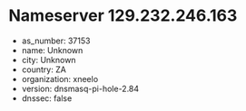 # Nameserver 129.232.246.163

* as_number: 37153
* name: Unknown
* city: Unknown
* country: ZA
* organization: xneelo
* version: dnsmasq-pi-hole-2.84
* dnssec: false
